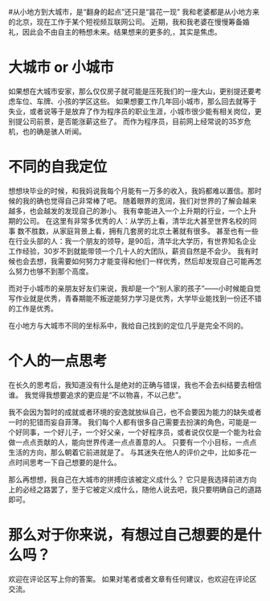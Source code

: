 #从小地方到大城市，是“翻身的起点”还只是“昙花一现”
我和老婆都是从小地方来的北京，现在工作于某个短视频互联网公司。 近期，我和我老婆在慢慢筹备婚礼，因此会不由自主的畅想未来。结果想来的更多的,，其实是焦虑。

# 大城市 or 小城市

如果想在大城市安家，那么仅仅房子就可能是压死我们的一座大山，更别提还要考虑车位、车牌、小孩的学区这些。 如果想要工作几年回小城市，那么回去就等于失业，或者说等于是放弃了作为程序员的职业生涯，小城市很少能有相关岗位，更别提公司前景，是否能涨薪这些了。 而作为程序员，目前网上经常说的35岁危机，也的确是骇人听闻。

# 不同的自我定位

想想块毕业的时候，和我妈说我每个月能有一万多的收入，我妈都难以置信。那时候的我的确也觉得自己非常棒了吧。 随着眼界的宽阔，我们对世界的了解会越来越多，也会越发的发现自己的渺小。 我有幸能进入一个上升期的行业，一个上升期的公司。 在这里有非常多优秀的人：从学历上看，清华北大甚至世界名校的同事 数不胜数，从家庭背景上看，拥有几套房的北京土著就有很多。 甚至也有一些在行业头部的人：我一个朋友的领导，是90后，清华北大学历，有世界知名企业工作经验，30岁不到就能带领一个几十人的大团队，薪资自然是不会少。 我有时候也会去想，我需要如何努力才能变得和他们一样优秀，然后却发现自己可能再怎么努力也够不到那个高度。

而对于小城市的亲朋友好友们来说，我却是一个“别人家的孩子”——小时候能自觉写作业就是优秀，青春期能不叛逆能努力学习是优秀，大学毕业能找到一份还不错的工作是优秀。

在小地方与大城市不同的坐标系中，我给自己找到的定位几乎是完全不同的。

# 个人的一点思考

在长久的思考后，我知道没有什么是绝对的正确与错误，我也不会去纠结要去相信谁。 我觉得我想要追求的更应是“不以物喜，不以己悲”。

我不会因为暂时的成就或者环境的安逸就放纵自己，也不会要因为能力的缺失或者一时的犯错而妄自菲薄。 我们每个人都有很多自己需要去扮演的角色，可能是一个好同事，一个好儿子，一个好父亲，一个好程序员，或者说仅仅是一个能为社会做一点点贡献的人，能向世界传递一点点善意的人。 只要有一个小目标，一点点生活的方向，那么朝着它前进就是了。 与其迷失在他人的评价之中，比如多花一点时间思考一下自己想要的是什么。

那么再想想，我自己在大城市的拼搏应该被定义成什么？ 它只是我选择前进方向上的必经之路罢了，至于它被定义成什么，随他人说去吧，我只要明确自己的道路即可。

# 那么对于你来说，有想过自己想要的是什么吗？

欢迎在评论区写上你的答案。 如果对笔者或者文章有任何建议，也欢迎在评论区交流。